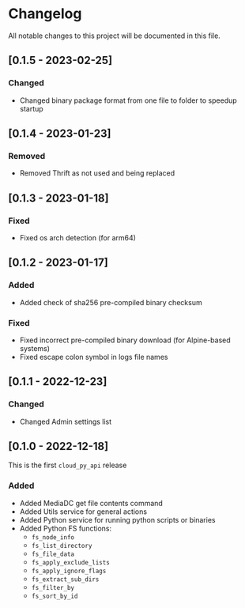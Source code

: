 # Changelog

All notable changes to this project will be documented in this file.

## [0.1.5 - 2023-02-25]

### Changed

- Changed binary package format from one file to folder to speedup startup

## [0.1.4 - 2023-01-23]

### Removed

- Removed Thrift as not used and being replaced

## [0.1.3 - 2023-01-18]

### Fixed

- Fixed os arch detection (for arm64)

## [0.1.2 - 2023-01-17]

### Added

- Added check of sha256 pre-compiled binary checksum

### Fixed

- Fixed incorrect pre-compiled binary download (for Alpine-based systems)
- Fixed escape colon symbol in logs file names

## [0.1.1 - 2022-12-23]

### Changed

- Changed Admin settings list

## [0.1.0 - 2022-12-18]

This is the first `cloud_py_api` release

### Added

- Added MediaDC get file contents command
- Added Utils service for general actions
- Added Python service for running python scripts or binaries
- Added Python FS functions:
  * `fs_node_info`
  * `fs_list_directory`
  * `fs_file_data`
  * `fs_apply_exclude_lists`
  * `fs_apply_ignore_flags`
  * `fs_extract_sub_dirs`
  * `fs_filter_by`
  * `fs_sort_by_id`
